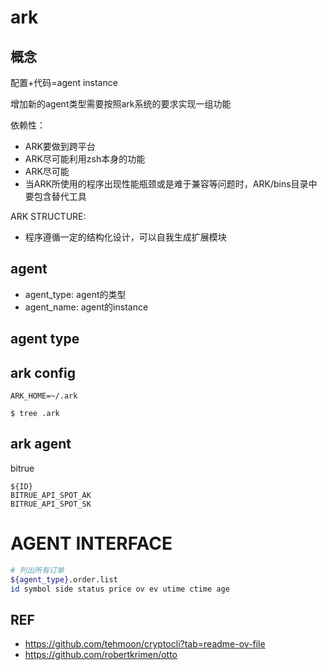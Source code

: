 # ark

## 概念

配置+代码=agent instance

增加新的agent类型需要按照ark系统的要求实现一组功能

依赖性：
- ARK要做到跨平台
- ARK尽可能利用zsh本身的功能
- ARK尽可能
- 当ARK所使用的程序出现性能瓶颈或是难于兼容等问题时，ARK/bins目录中要包含替代工具

ARK STRUCTURE:
- 程序遵循一定的结构化设计，可以自我生成扩展模块

## agent

- agent_type: agent的类型
- agent_name: agent的instance



## agent type



## ark config

```
ARK_HOME=~/.ark

$ tree .ark

```





## ark agent

bitrue

```
${ID}
BITRUE_API_SPOT_AK
BITRUE_API_SPOT_SK
```



# AGENT INTERFACE

```sh
# 列出所有订单
${agent_type}.order.list
id symbol side status price ov ev utime ctime age
```


## REF
 - https://github.com/tehmoon/cryptocli?tab=readme-ov-file
 - https://github.com/robertkrimen/otto
